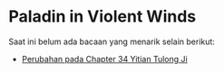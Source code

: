 
# Paladin in Violent Winds

Saat ini belum ada bacaan yang menarik selain berikut:

- [Perubahan pada Chapter 34 Yitian Tulong Ji](/backstories/yttlj/en/ch34/part1.html)


